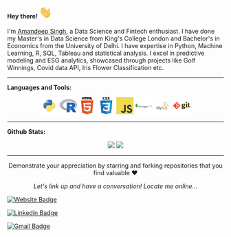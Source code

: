 <h4> Hey there! <img src="gifs/wave.gif" width="30px"></h4>

I'm [Amandeep Singh](https://aman1798.github.io/PortfolioWebsite/), a Data Science and Fintech enthusiast. I have done my Master's in Data Science from King's College London and Bachelor's in Economics from the University of Delhi. I have expertise in Python, Machine Learning, R, SQL, Tableau and statistical analysis. I excel in predictive modeling and ESG analytics, showcased through projects like Golf Winnings, Covid data API, Iris Flower Classification etc.

 ---
 
**Languages and Tools:**

<p align="center">

  <div align="center">
  
  <code><img height="40" src="https://raw.githubusercontent.com/github/explore/80688e429a7d4ef2fca1e82350fe8e3517d3494d/topics/python/python.png"></code> <code><img height="40" src="https://raw.githubusercontent.com/github/explore/80688e429a7d4ef2fca1e82350fe8e3517d3494d/topics/r/r.png"></code> <code><img height="40" src="https://raw.githubusercontent.com/github/explore/80688e429a7d4ef2fca1e82350fe8e3517d3494d/topics/html/html.png"></code> <code><img height="40" src="https://raw.githubusercontent.com/github/explore/80688e429a7d4ef2fca1e82350fe8e3517d3494d/topics/css/css.png"></code> <code><img height="40" src="https://raw.githubusercontent.com/github/explore/80688e429a7d4ef2fca1e82350fe8e3517d3494d/topics/javascript/javascript.png"></code> <code><img height="40" src="https://raw.githubusercontent.com/github/explore/80688e429a7d4ef2fca1e82350fe8e3517d3494d/topics/mongodb/mongodb.png"></code> <code><img height="40" src="https://raw.githubusercontent.com/github/explore/80688e429a7d4ef2fca1e82350fe8e3517d3494d/topics/mysql/mysql.png"></code> <code><img height="40" src="https://raw.githubusercontent.com/github/explore/80688e429a7d4ef2fca1e82350fe8e3517d3494d/topics/git/git.png"></code>

  </div>
  </p>

 ---
 
**Github Stats:**

<p align="center">
  
  <img src="https://github-readme-stats.vercel.app/api?username=aman1798&count_private=true&show_icons=true&theme=dracula&line_height=33">
  <img src="https://github-readme-stats.vercel.app/api/top-langs/?username=aman1798&count_private=true&hide=html,scss,,ejs&theme=dracula&line_height=10">

</p>

 ---

  <p align="center">
    Demonstrate your appreciation by starring and forking repositories that you find valuable ❤️
  </p>
</p>

<div align="left">
 
<p align="center">
  <i>
  Let's link up and have a conversation! Locate me online...</i>
  
   [![Website Badge](https://img.shields.io/badge/-aman1798.com-47CCCC?style=flat&logo=Google-Chrome&logoColor=white&link=https://aman1798.github.io/PortfolioWebsite/)](https://aman1798.github.io/PortfolioWebsite/) 
   
   [![Linkedin Badge](https://img.shields.io/badge/-amandeep_singh-blue?style=flat-square&logo=Linkedin&logoColor=white&link=https://www.linkedin.com/in/amandeepsingh1798/)](https://www.linkedin.com/in/amandeepsingh1798/) 
  
   [![Gmail Badge](https://img.shields.io/badge/aman1798singh-c14438?style=flat-square&logo=Gmail&logoColor=white&link=mailto:v.aman1798singh@gmail.com)](mailto:v.aman1798singh@gmail.com)
   
   

  

</div>

